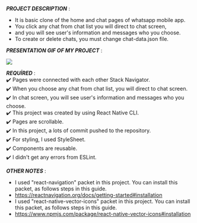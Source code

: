 ***PROJECT DESCRIPTION*** :<br>
+ It is basic clone of the home and chat pages of whatsapp mobile app.<br>
+ You click any chat from chat list you will direct to chat screen,<br>
+ and you will see user's information and messages who you choose.<br>
+ To create or delete chats, you must change chat-data.json file.<br>

***PRESENTATION GIF OF MY PROJECT*** :

![](assets/odev-2-gif-edited-500px.gif)

***REQUİRED*** :<br>
:heavy_check_mark: Pages were connected with each other Stack Navigator.<br>
:heavy_check_mark: When you choose any chat from chat list, you will direct to chat screen.<br>
:heavy_check_mark: In chat screen, you will see user's information and messages who you choose.<br>
:heavy_check_mark: This project was created by using React Native CLI.<br>
:heavy_check_mark: Pages are scrollable.<br>
:heavy_check_mark: In this project, a lots of commit pushed to the repository.<br>
:heavy_check_mark: For styling, I used StyleSheet.<br>
:heavy_check_mark: Components are reusable.<br>
:heavy_check_mark: I didn't get any errors from ESLint.<br>

***OTHER NOTES*** :<br>
+ I used "react-navigation" packet in this project. You can install this packet, as follows steps in this guide.<br>
+ https://reactnavigation.org/docs/getting-started#installation<br>
+ I used "react-native-vector-icons" packet in this project. You can install this packet, as follows steps in this guide.<br>
+ https://www.npmjs.com/package/react-native-vector-icons#installation<br>
